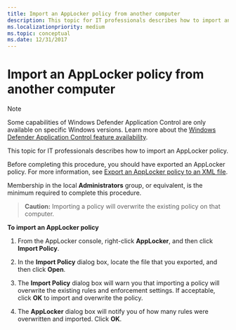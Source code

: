 ```yaml
---
title: Import an AppLocker policy from another computer
description: This topic for IT professionals describes how to import an AppLocker policy.
ms.localizationpriority: medium
ms.topic: conceptual
ms.date: 12/31/2017
---
```


# Import an AppLocker policy from another computer

> [!NOTE]
> Some capabilities of Windows Defender Application Control are only available on specific Windows versions. Learn more about the [Windows Defender Application Control feature availability](/windows/security/threat-protection/windows-defender-application-control/feature-availability).

This topic for IT professionals describes how to import an AppLocker policy.

Before completing this procedure, you should have exported an AppLocker policy. For more information, see [Export an AppLocker policy to an XML file](export-an-applocker-policy-to-an-xml-file.md).

Membership in the local **Administrators** group, or equivalent, is the minimum required to complete this procedure.

> **Caution:**  Importing a policy will overwrite the existing policy on that computer.
 
**To import an AppLocker policy**

1.  From the AppLocker console, right-click **AppLocker**, and then click **Import Policy**.

2.  In the **Import Policy** dialog box, locate the file that you exported, and then click **Open**.

3.  The **Import Policy** dialog box will warn you that importing a policy will overwrite the existing rules and enforcement settings. If acceptable, click **OK** to import and overwrite the policy.

4.  The **AppLocker** dialog box will notify you of how many rules were overwritten and imported. Click **OK**.
